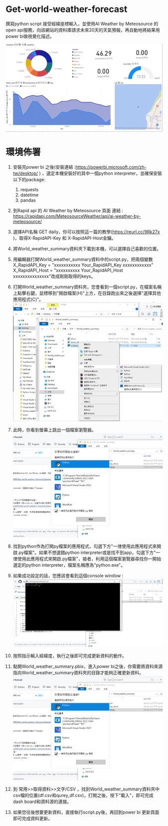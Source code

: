 # Get-world-weather-forecast

撰寫python script 接受經緯座標輸入，並使用AI Weather by Meteosource 的open api服務，向該網站的資料庫請求未來20天的天氣預報，再自動地將結果用power bi做視覺化描述。

![alt text](https://github.com/ilovec8763/Get-world-weather-forecast/blob/main/demo_pic1.png)

# 環境佈署
1. 安裝完power bi 之後(安裝連結 :https://powerbi.microsoft.com/zh-tw/desktop/ ) ，選定本機安裝好的其中一個python interpreter，並確保安裝以下的package:
    1. requests
    2. datetime
    3. pandas
    
2. 到Rapid api 的 AI Weather by Meteosource 頁面 連結 : https://rapidapi.com/MeteosourceWeather/api/ai-weather-by-meteosource/ 

3. 選擇API名稱 GET daily，你可以按照這一篇的教學(https://reurl.cc/9Rk27x )，取得X-RapidAPI-Key 和 X-RapidAPI-Host金鑰。

4. 將World_weather_summary資料夾下載到本機，可以選擇自己喜歡的位置。

5. 用編輯器打開World_weather_summary資料中的script.py，把兩個變數 X_RapidAPI_Key = "xxxxxxxxxxx Your_RapidAPI_Key xxxxxxxxxxxx"
X_RapidAPI_Host = "xxxxxxxxxx Your_RapidAPI_Host xxxxxxxxxxxxxxx"改成剛剛取得的keys。

6. 打開World_weather_summary資料夾，您會看到一個script.py，在檔案名稱上點擊右鍵，鼠標移到"開啟檔案(H)"上方，在目錄跑出來之後選擇"選擇其他應用程式(C)"。
  ![alt text](https://github.com/ilovec8763/Get-world-weather-forecast/blob/main/demo_step3.png)

7. 此時，你看到螢幕上跳出一個檔案瀏覽器。
  ![alt text](https://github.com/ilovec8763/Get-world-weather-forecast/blob/main/demo_step5.png)

8. 找到python作為打開py檔案的應用程式，勾選下方"一律使用此應用程式來開啟.py檔案"。如果不想選錯python interpreter或是找不到app，勾選下方"一律使用此應用程式來開啟.py檔案"，接者，利用這個檔案瀏覽器尋找你一開始選定的python interpreter，檔案名稱應為"python.exe"。

9. 如果成功設定的話，您應該會看到這個console window :
  ![alt text](https://github.com/ilovec8763/Get-world-weather-forecast/blob/main/console_win.png)

10. 按照指示輸入經緯度，執行之後即可完成更新資料的動作。

11. 點開World_weather_summary.pbix，進入power bi之後，你需要將資料來源指向World_weather_summary資料夾的目錄才能夠正確更新資料。
    ![alt text](https://github.com/ilovec8763/Get-world-weather-forecast/blob/main/demo_step5.png)
   
12. 到 常用>>取得資料>>文字/CSV ，找到World_weather_summary資料夾中csv檔的位置(df.csv和qurey_df.csv)，打開之後，按下"載入"，即可完成dash board和資料源的連接。

13. 如果您往後想要更新資料，直接執行script.py後，再回到power bi 更新頁面即可完成資料更新。

